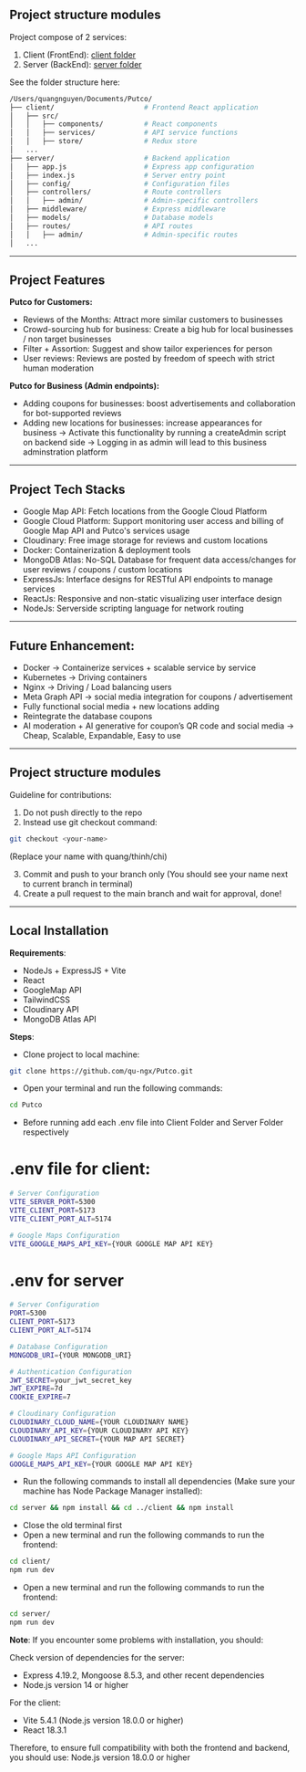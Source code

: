 ## Project structure modules

Project compose of 2 services:

1. Client (FrontEnd): [client folder](./client)
2. Server (BackEnd): [server folder](./server)

See the folder structure here:

```bash
/Users/quangnguyen/Documents/Putco/
├── client/                      # Frontend React application
│   ├── src/
│   │   ├── components/          # React components
│   │   ├── services/            # API service functions
│   │   ├── store/               # Redux store
│   ...
├── server/                      # Backend application
│   ├── app.js                   # Express app configuration
│   ├── index.js                 # Server entry point
│   ├── config/                  # Configuration files
│   ├── controllers/             # Route controllers
│   │   ├── admin/               # Admin-specific controllers
│   ├── middleware/              # Express middleware
│   ├── models/                  # Database models
│   ├── routes/                  # API routes
│   │   ├── admin/               # Admin-specific routes
│   ...
```

<hr />

## Project Features

**Putco for Customers:**
- Reviews of the Months: Attract more similar customers to businesses
- Crowd-sourcing hub for business: Create a big hub for local businesses / non target businesses
- Filter + Assortion: Suggest and show tailor experiences for person
- User reviews: Reviews are posted by freedom of speech with strict human moderation

**Putco for Business (Admin endpoints):** 
- Adding coupons for businesses: boost advertisements and collaboration for bot-supported reviews
- Adding new locations for businesses: increase appearances for business 
-> Activate this functionality by running a createAdmin script on backend side
-> Logging in as admin will lead to this business adminstration platform
  
<hr />

## Project Tech Stacks

- Google Map API: Fetch locations from the Google Cloud Platform
- Google Cloud Platform: Support monitoring user access and billing of Google Map API and Putco's services usage
- Cloudinary: Free image storage for reviews and custom locations
- Docker: Containerization & deployment tools
- MongoDB Atlas: No-SQL Database for frequent data access/changes for user reviews / coupons / custom locations
- ExpressJs: Interface designs for RESTful API endpoints to manage services
- ReactJs: Responsive and non-static visualizing user interface design
- NodeJs: Serverside scripting language for network routing

<hr />

## Future Enhancement:

- Docker → Containerize services + scalable service by service
- Kubernetes → Driving containers
- Nginx → Driving / Load balancing users
- Meta Graph API → social media integration for coupons / advertisement
- Fully functional social media + new locations adding
- Reintegrate the database coupons
- AI moderation + AI generative for coupon’s QR code and social media
→ Cheap, Scalable, Expandable, Easy to use

<hr />

## Project structure modules

Guideline for contributions:

1. Do not push directly to the repo
2. Instead use git checkout command:

```bash
git checkout <your-name>
```

(Replace your name with quang/thinh/chi)

3. Commit and push to your branch only (You should see your name next to current branch in terminal)
4. Create a pull request to the main branch and wait for approval, done!

<hr />

## Local Installation

**Requirements**:

- NodeJs + ExpressJS + Vite
- React
- GoogleMap API
- TailwindCSS
- Cloudinary API
- MongoDB Atlas API

**Steps**:

- Clone project to local machine:

```bash
git clone https://github.com/qu-ngx/Putco.git
```

- Open your terminal and run the following commands:

```bash
cd Putco
```

- Before running add each .env file into Client Folder and Server Folder respectively
# .env file for client:
  
```bash
# Server Configuration
VITE_SERVER_PORT=5300
VITE_CLIENT_PORT=5173
VITE_CLIENT_PORT_ALT=5174

# Google Maps Configuration
VITE_GOOGLE_MAPS_API_KEY={YOUR GOOGLE MAP API KEY}
```

# .env for server
```bash
# Server Configuration
PORT=5300
CLIENT_PORT=5173
CLIENT_PORT_ALT=5174

# Database Configuration
MONGODB_URI={YOUR MONGODB_URI}

# Authentication Configuration
JWT_SECRET=your_jwt_secret_key
JWT_EXPIRE=7d
COOKIE_EXPIRE=7

# Cloudinary Configuration
CLOUDINARY_CLOUD_NAME={YOUR CLOUDINARY NAME}
CLOUDINARY_API_KEY={YOUR CLOUDINARY API KEY}
CLOUDINARY_API_SECRET={YOUR MAP API SECRET}

# Google Maps API Configuration
GOOGLE_MAPS_API_KEY={YOUR GOOGLE MAP API KEY}
```

- Run the following commands to install all dependencies (Make sure your machine has Node Package Manager installed):

```bash
cd server && npm install && cd ../client && npm install
```

- Close the old terminal first
- Open a new terminal and run the following commands to run the frontend:

```bash
cd client/
npm run dev
```

- Open a new terminal and run the following commands to run the frontend:

```bash
cd server/
npm run dev
```

**Note**: If you encounter some problems with installation, you should:

Check version of dependencies for the server:

- Express 4.19.2, Mongoose 8.5.3, and other recent dependencies
- Node.js version 14 or higher

For the client:

- Vite 5.4.1 (Node.js version 18.0.0 or higher)
- React 18.3.1

Therefore, to ensure full compatibility with both the frontend and backend, you should use:
Node.js version 18.0.0 or higher
